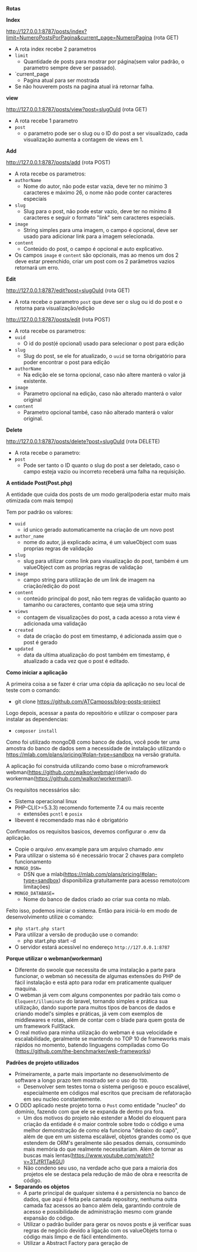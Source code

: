 **Rotas**

**Index**

http://127.0.0.1:8787/posts/index?limit=NumeroPostsPorPagina&current_page=NumeroPagina (rota GET)

 - A rota index recebe 2 parametros
 - `limit`
   - Quantidade de posts para mostrar por página(sem valor padrão, o parametro sempre deve ser passado).
 - `current_page
   - Pagina atual para ser mostrada
 - Se não houverem posts na pagina atual irá retornar falha.


**view**

http://127.0.0.1:8787/posts/view?post=slugOuId (rota GET)
  - A rota recebe 1 parametro
  - `post`
    - o parametro pode ser o slug ou o ID do post a ser visualizado, cada visualização aumenta a contagem de views em 1.

**Add**

http://127.0.0.1:8787/posts/add (rota POST)

 - A rota recebe os parametros:
 - `authorName`
   - Nome do autor, não pode estar vazia, deve ter no mínimo 3 caracteres e máximo 26, o nome não pode conter caracteres especiais
 - `slug`
   - Slug para o post, não pode estar vazio, deve ter no mínimo 8 caracteres e seguir o formato "link" sem caracteres especiais.
 - `image`
   - String simples para uma imagem, o campo é opcional, deve ser usado para adicionar link para a imagem selecionada.
 - `content`
   - Conteúdo do post, o campo é opcional e auto explicativo.
 - Os campos `image` e `content` são opcionais, mas ao menos um dos 2 deve estar preenchido, criar um post com os 2 parâmetros vazios retornará um erro.

**Edit**

http://127.0.0.1:8787/edit?post=slugOuId (rota GET)

  - A rota recebe o parametro `post` que deve ser o slug ou id do post e o retorna para visualização/edição

http://127.0.0.1:8787/posts/edit (rota POST)

  - A rota recebe os parametros:
  - `uuid`
    - O id do post(é opcional) usado para selecionar o post para edição
  - `slug`
    - Slug do post, se ele for atualizado, o `uuid` se torna obrigatório para poder encontrar o post para edição
  - `authorName`
    - Na edição ele se torna opcional, caso não altere manterá o valor já existente.
  - `image`
    - Parametro opcional na edição, caso não alterado manterá o valor original
  - `content`
    - Parametro opcional també, caso não alterado manterá o valor original.

**Delete**

http://127.0.0.1:8787/posts/delete?post=slugOuId (rota DELETE)

  - A rota recebe o parametro:
  - `post`
    - Pode ser tanto o ID quanto o slug do post a ser deletado, caso o campo esteja vazio ou incorreto receberá uma falha na requisição.

**A entidade Post(Post.php)**

A entidade que cuida dos posts de um modo geral(poderia estar muito mais otimizada com mais tempo)

Tem por padrão os valores:
 - `uuid`
   - id unico gerado automaticamente na criação de um novo post
 - `author_name`
   - nome do autor, já explicado acima, é um valueObject com suas proprias regras de validação
 - `slug`
   - slug para utilizar como link para visualização do post, também é um valueObject com as proprias regras de validação
 - `image`
   - campo string para utilização de um link de imagem na criação/edição do post
 - `content`
   - conteúdo principal do post, não tem regras de validação quanto ao tamanho ou caracteres, contanto que seja uma string
 - `views`
   - contagem de visualizações do post, a cada acesso a rota view é adicionada uma validação
 - `created`
   - data de criação do post em timestamp, é adicionada assim que o post é gerado
 - `updated`
   - data da ultima atualização do post também em timestamp, é atualizado a cada vez que o post é editado.


**Como iniciar a aplicação**

A primeira coisa a se fazer é criar uma cópia da aplicação no seu local de teste com o comando:
 - git clone https://github.com/ATCamposs/blog-posts-project

Logo depois, acessar a pasta do repositório e utilizar o composer para instalar as dependencias:
 - `composer install` 

Como foi utilizado mongoDB como banco de dados, você pode ter uma amostra do banco de dados sem a necessidade de instalação utilizando o https://mlab.com/plans/pricing/#plan-type=sandbox na versão gratuita.

A aplicação foi construida utilizando como base o microframework webman(https://github.com/walkor/webman)(derivado do workerman(https://github.com/walkor/workerman)).

Os requisitos necessários são:
 - Sistema operacional linux
 - PHP-CLI(>=5.3.3) recomendo fortemente 7.4 ou mais recente
   - extensões `pcntl` e `posix`
 - libevent é recomendado mas não é obrigatório

Confirmados os requisitos basicos, devemos configurar o .env da aplicação.
 - Copie o arquivo .env.example para um arquivo chamado .env
 - Para utilizar o sistema só é necessário trocar 2 chaves para completo funcionamento
 - `MONGO_DSN=`
   - DSN que a mlab(https://mlab.com/plans/pricing/#plan-type=sandbox) disponibiliza gratuitamente para acesso remoto(com limitações)
 - `MONGO_DATABASE=`
   - Nome do banco de dados criado ao criar sua conta no mlab.


Feito isso, podemos iniciar o sistema. Então para iniciá-lo em modo de desenvolvimento utilize o comando:
 - `php start.php start`
 - Para utilizar a versão de produção use o comando:
   - php start.php start -d
 - O servidor estará acessível no endereço `http://127.0.0.1:8787`

**Porque utilizar o webman(workerman)**
 - Diferente do swoole que necessita de uma instalação a parte para funcionar, o webman só necessita de algumas extensões do PHP de fácil instalação e está apto para rodar em praticamente qualquer maquina.
 - O webman já vem com alguns componentes por padrão tais como o `Eloquent/illuminate` do laravel, tornando simples e prática sua utilização, dando suporte para muitos tipos de bancos de dados e criando model's simples e práticas, já vem com exemplos de middlewares e rotas, além de contar com o blade para quem gosta de um framework FullStack.
 - O real motivo para minha utilização do webman é sua velocidade e escalabilidade, geralmente se mantendo no TOP 10 de frameworks mais rápidos no momento, batendo linguagens compiladas como Go (https://github.com/the-benchmarker/web-frameworks)

**Padrões de projeto utilizados**
 - Primeiramente, a parte mais importante no desenvolvimento de software a longo prazo tem mostrado ser o uso do `TDD`.
   - Desenvolver sem testes torna o sistema perigoso e pouco escalável, especialmente em códigos mal escritos que precisam de refatoração em seu nucleo constantemente.
 - O DDD aplicado neste projeto torna o `Post` como entidade "nucleo" do domínio, fazendo com que ele se expanda de dentro pra fora.
   - Um dos motivos do projeto não estender a Model do eloquent para criação da entidade é o maior controle sobre todo o código e uma melhor demonstração de como ela funciona "debaixo do capô", além de que em um sistema escalável, objetos grandes como os que estendem de ORM's geralmente são pesados demais, consumindo mais memória do que realmente necessitariam. Além de tornar as buscas mais lentas(https://www.youtube.com/watch?v=3TJfR1Ta4GU)
   - Não condeno seu uso, na verdade acho que para a maioria dos projetos ele se destaca pela redução de mão de obra e reescrita de código.
 - **Separando os objetos**
   - A parte principal de qualquer sistema é a persistencia no banco de dados, que aqui é feita pela camada repository, nenhuma outra camada faz acessos ao banco além dela, garantindo controle de acesso e possibilidade de administração mesmo com grande expansão do código.
   - Utilizar o padrão builder para gerar os novos posts e já verificar suas regras de negócio devido a ligação com os valueObjets torna o código mais limpo e de fácil entendimento.
   - Utilizar a Abstract Factory para geração de
